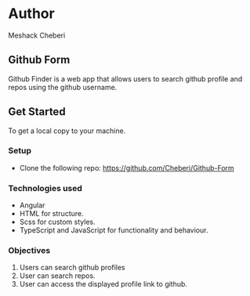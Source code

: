  # Author
 Meshack Cheberi
## Github Form
Github Finder is a web app that allows users to search github profile and repos using the github username.




## Get Started
To get a local copy to your machine.
### Setup
* Clone the following repo:
https://github.com/Cheberi/Github-Form

### Technologies used
* Angular
* HTML for structure.
* Scss for custom styles.
* TypeScript and JavaScript for functionality and behaviour.
### Objectives
1. Users can search github profiles
2. User can search repos.
3. User can access the displayed profile link to github.
